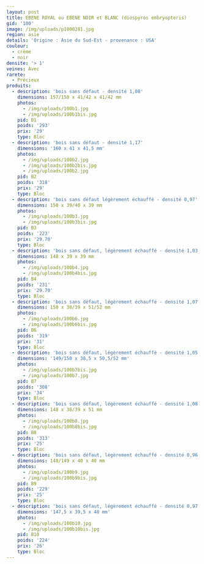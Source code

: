 ```yaml
---
layout: post
title: EBENE ROYAL ou EBENE NOIR et BLANC (diospyros embryopteris)
gid: '100'
image: /img/uploads/p1000281.jpg
region: asie
details: 'Origine : Asie du Sud-Est - provenance : USA'
couleur:
  - crème
  - noir
densite: '> 1'
veines: Avec
rarete:
  - Précieux
produits:
  - description: 'bois sans défaut - densité 1,08'
    dimensions: 157/158 x 41/42 x 41/42 mm
    photos:
      - /img/uploads/100b1.jpg
      - /img/uploads/100b1bis.jpg
    pid: B1
    poids: '293'
    prix: '29'
    type: Bloc
  - description: 'bois sans défaut - densité 1,17'
    dimensions: '160 x 41 x 41,5 mm'
    photos:
      - /img/uploads/100b2.jpg
      - /img/uploads/100b2bis.jpg
      - /img/uploads/100b2.jpg
    pid: B2
    poids: '318'
    prix: '29'
    type: Bloc
  - description: 'bois sans défaut légèrement échauffé - densité 0,97'
    dimensions: 150 x 39/40 x 39 mm
    photos:
      - /img/uploads/100b3.jpg
      - /img/uploads/100b3bis.jpg
    pid: B3
    poids: '223'
    prix: '29.70'
    type: Bloc
  - description: 'bois sans défaut, légèrement échauffé - densité 1,03'
    dimensions: 148 x 39 x 39 mm
    photos:
      - /img/uploads/100b4.jpg
      - /img/uploads/100b4bis.jpg
    pid: B4
    poids: '231'
    prix: '29.70'
    type: Bloc
  - description: 'bois sans défaut, légèrement échauffé - densité 1,07'
    dimensions: 150 x 38/39 x 51/52 mm
    photos:
      - /img/uploads/100b6.jpg
      - /img/uploads/100b6bis.jpg
    pid: B6
    poids: '319'
    prix: '31'
    type: Bloc
  - description: 'bois sans défaut, légèrement échauffé - densité 1,05'
    dimensions: '149/150 x 38,5 x 50,5/52 mm'
    photos:
      - /img/uploads/100b7bis.jpg
      - /img/uploads/100b7.jpg
    pid: B7
    poids: '308'
    prix: '34'
    type: Bloc
  - description: 'bois sans défaut, légèrement échauffé - densité 1,08'
    dimensions: 148 x 38/39 x 51 mm
    photos:
      - /img/uploads/100b8.jpg
      - /img/uploads/100b8bis.jpg
    pid: B8
    poids: '313'
    prix: '25'
    type: Bloc
  - description: 'bois sans défaut, légèrement échauffé - densité 0,96'
    dimensions: 148/149 x 40 x 40 mm
    photos:
      - /img/uploads/100b9.jpg
      - /img/uploads/100b9bis.jpg
    pid: B9
    poids: '229'
    prix: '25'
    type: Bloc
  - description: 'bois sans défaut, légèrement échauffé - densité 0,97'
    dimensions: '147,5 x 39,5 x 40 mm'
    photos:
      - /img/uploads/100b10.jpg
      - /img/uploads/100b10bis.jpg
    pid: B10
    poids: '224'
    prix: '26'
    type: Bloc
---
```


